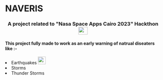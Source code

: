 # NAVERIS
<link rel="stylesheet" type="text/css" href="rm.css">
<h3 align="center">A project related to "Nasa Space Apps Cairo 2023" Hackthon <img src="https://png.pngtree.com/png-vector/20191113/ourmid/pngtree-winning-gold-cup-icon-flat-style-png-image_1977410.jpg" height = "25" width = "30"></img></h3>

<h4>This project fully made to work as an early warning of natrual diseaters like :-</h4>
  <li>Earthquakes <img src="https://static.vecteezy.com/system/resources/previews/018/887/528/original/earth-globe-icon-png.png" width = 25 height = 25</li>
  <li>Storms</li>
  <li>Thunder Storms</li>


